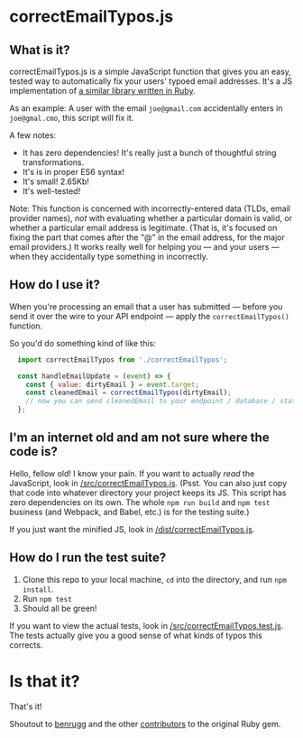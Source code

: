# correctEmailTypos.js

## What is it?
correctEmailTypos.js is a simple JavaScript function that gives you an easy, tested way to automatically fix your users' typoed email addresses. It's a JS implementation of [a similar library written in Ruby](https://github.com/charliepark/fat_fingers).

As an example: A user with the email `joe@gmail.com` accidentally enters in `joe@gmal.cmo`, this script will fix it.

A few notes:
* It has zero dependencies! It's really just a bunch of thoughtful string transformations.
* It's is in proper ES6 syntax!
* It's small! 2.65Kb!
* It's well-tested!

Note: This function is concerned with incorrectly-entered data (TLDs, email provider names), *not* with evaluating whether a particular domain is valid, or whether a particular email address is legitimate. (That is, it's focused on fixing the part that comes after the "@" in the email address, for the major email providers.) It works really well for helping you — and your users — when they accidentally type something in incorrectly.


## How do I use it?

When you're processing an email that a user has submitted — before you send it over the wire to your API endpoint — apply the `correctEmailTypos()` function.

So you'd do something kind of like this:

```js
  import correctEmailTypos from './correctEmailTypos';

  const handleEmailUpdate = (event) => {
    const { value: dirtyEmail } = event.target;
    const cleanedEmail = correctEmailTypos(dirtyEmail);
    // now you can send cleanedEmail to your endpoint / database / state container / whatever
  };
```

## I'm an internet old and am not sure where the code is?

Hello, fellow old! I know your pain. If you want to actually *read* the JavaScript, look in [/src/correctEmailTypos.js](https://github.com/charliepark/correct_email_typos/blob/master/src/correctEmailTypos.js). (Psst. You can also just copy that code into whatever directory your project keeps its JS. This script has zero dependencies on its own. The whole `npm run build` and `npm test` business (and Webpack, and Babel, etc.) is for the testing suite.)

If you just want the minified JS, look in [/dist/correctEmailTypos.js](https://github.com/charliepark/correct_email_typos/blob/master/dist/correctEmailTypos.js).


## How do I run the test suite?

1. Clone this repo to your local machine, `cd` into the directory, and run `npm install`.
2. Run `npm test`
3. Should all be green!

If you want to view the actual tests, look in [/src/correctEmailTypos.test.js](https://github.com/charliepark/correct_email_typos/blob/master/src/correctEmailTypos.test.js). The tests actually give you a good sense of what kinds of typos this corrects.

# Is that it?

That's it!

Shoutout to [benrugg](https://github.com/benrugg) and the other [contributors](https://github.com/charliepark/fat_fingers/graphs/contributors) to the original Ruby gem.
